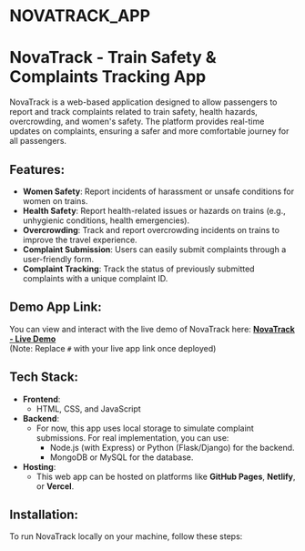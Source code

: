 # NOVATRACK_APP
# NovaTrack - Train Safety & Complaints Tracking App

NovaTrack is a web-based application designed to allow passengers to report and track complaints related to train safety, health hazards, overcrowding, and women's safety. The platform provides real-time updates on complaints, ensuring a safer and more comfortable journey for all passengers.

## Features:
- **Women Safety**: Report incidents of harassment or unsafe conditions for women on trains.
- **Health Safety**: Report health-related issues or hazards on trains (e.g., unhygienic conditions, health emergencies).
- **Overcrowding**: Track and report overcrowding incidents on trains to improve the travel experience.
- **Complaint Submission**: Users can easily submit complaints through a user-friendly form.
- **Complaint Tracking**: Track the status of previously submitted complaints with a unique complaint ID.

## Demo App Link:
You can view and interact with the live demo of NovaTrack here:
[**NovaTrack - Live Demo**](https://aparna2006.github.io/NOVATRACK_APP/)  
(Note: Replace `#` with your live app link once deployed)

## Tech Stack:
- **Frontend**: 
  - HTML, CSS, and JavaScript
- **Backend**: 
  - For now, this app uses local storage to simulate complaint submissions. For real implementation, you can use:
    - Node.js (with Express) or Python (Flask/Django) for the backend.
    - MongoDB or MySQL for the database.
- **Hosting**: 
  - This web app can be hosted on platforms like **GitHub Pages**, **Netlify**, or **Vercel**.

## Installation:

To run NovaTrack locally on your machine, follow these steps:

